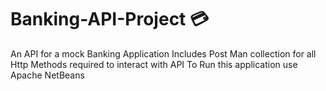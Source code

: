 # Banking-API-Project 💳
An API for a mock Banking Application 
Includes Post Man collection for all Http Methods required to interact with API
To Run this application use Apache NetBeans 
